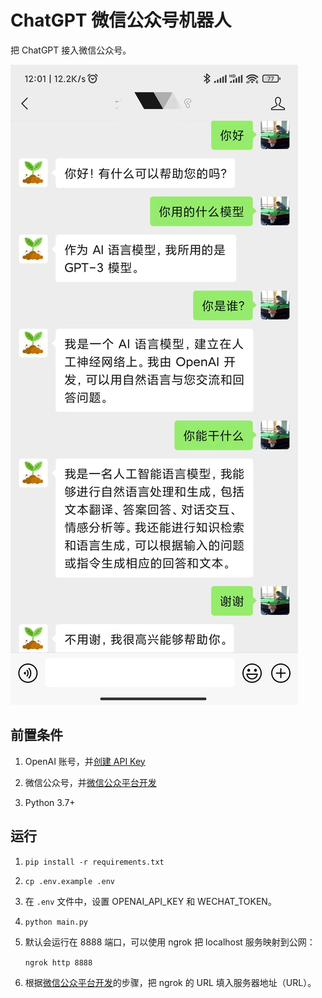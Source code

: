 # ChatGPT 微信公众号机器人

把 ChatGPT 接入微信公众号。

![使用](./images/usage.jpg)

## 前置条件

1. OpenAI 账号，并[创建 API Key](https://platform.openai.com/account/api-keys)

1. 微信公众号，并[微信公众平台开发](https://developers.weixin.qq.com/doc/offiaccount/Basic_Information/Access_Overview.html)

1. Python 3.7+

## 运行

1. `pip install -r requirements.txt`

1. `cp .env.example .env`

1. 在 `.env` 文件中，设置 OPENAI_API_KEY 和 WECHAT_TOKEN。

1. `python main.py`

1. 默认会运行在 8888 端口，可以使用 ngrok 把 localhost 服务映射到公网：

    `ngrok http 8888`

1. 根据[微信公众平台开发](https://developers.weixin.qq.com/doc/offiaccount/Basic_Information/Access_Overview.html)的步骤，把 ngrok 的 URL 填入服务器地址（URL）。